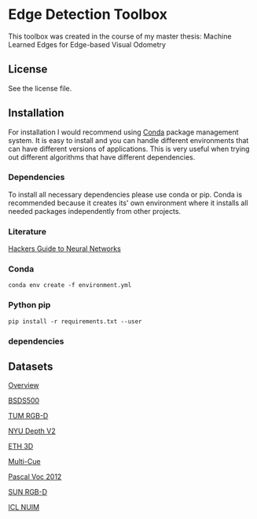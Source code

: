 # Edge Detection Toolbox
This toolbox was created in the course of my master thesis: Machine Learned Edges for Edge-based Visual Odometry

## License

See the license file.

## Installation
For installation I would recommend using [Conda](https://docs.conda.io/projects/conda/en/latest/user-guide/install/) package management system. It is easy to install and you can handle different environments that can have different versions of applications. This is very useful when trying out different algorithms that have different dependencies.

### Dependencies

To install all necessary dependencies please use conda or pip. Conda is recommended because it creates its' own environment where it installs all needed packages independently from other projects.

### Literature

[Hackers Guide to Neural Networks](http://karpathy.github.io/neuralnets/)

### Conda

    conda env create -f environment.yml
    
### Python pip

    pip install -r requirements.txt --user

### dependencies

## Datasets

[Overview](http://www.michaelfirman.co.uk/RGBDdatasets/)

[BSDS500](https://www2.eecs.berkeley.edu/Research/Projects/CS/vision/grouping/resources.html)

[TUM RGB-D](https://vision.in.tum.de/data/datasets/rgbd-dataset)

[NYU Depth V2](https://cs.nyu.edu/~silberman/datasets/nyu_depth_v2.html)

[ETH 3D](https://www.eth3d.net/slam_overview)

[Multi-Cue](http://serre-lab.clps.brown.edu/resource/multicue/)

[Pascal Voc 2012](https://pjreddie.com/projects/pascal-voc-dataset-mirror/)

[SUN RGB-D](http://rgbd.cs.princeton.edu/)

[ICL NUIM](https://www.doc.ic.ac.uk/~ahanda/VaFRIC/iclnuim.html)
